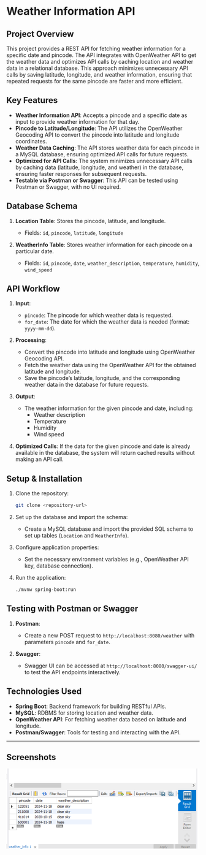 
# Weather Information API

## Project Overview

This project provides a REST API for fetching weather information for a specific date and pincode. The API integrates with OpenWeather API to get the weather data and optimizes API calls by caching location and weather data in a relational database. This approach minimizes unnecessary API calls by saving latitude, longitude, and weather information, ensuring that repeated requests for the same pincode are faster and more efficient.

## Key Features
- **Weather Information API**: Accepts a pincode and a specific date as input to provide weather information for that day.
- **Pincode to Latitude/Longitude**: The API utilizes the OpenWeather Geocoding API to convert the pincode into latitude and longitude coordinates.
- **Weather Data Caching**: The API stores weather data for each pincode in a MySQL database, ensuring optimized API calls for future requests.
- **Optimized for API Calls**: The system minimizes unnecessary API calls by caching data (latitude, longitude, and weather) in the database, ensuring faster responses for subsequent requests.
- **Testable via Postman or Swagger**: This API can be tested using Postman or Swagger, with no UI required.

## Database Schema
1. **Location Table**: Stores the pincode, latitude, and longitude.
   - Fields: `id`, `pincode`, `latitude`, `longitude`
   
2. **WeatherInfo Table**: Stores weather information for each pincode on a particular date.
   - Fields: `id`, `pincode`, `date`, `weather_description`, `temperature`, `humidity`, `wind_speed`

## API Workflow
1. **Input**:
   - `pincode`: The pincode for which weather data is requested.
   - `for_date`: The date for which the weather data is needed (format: `yyyy-mm-dd`).

2. **Processing**:
   - Convert the pincode into latitude and longitude using OpenWeather Geocoding API.
   - Fetch the weather data using the OpenWeather API for the obtained latitude and longitude.
   - Save the pincode’s latitude, longitude, and the corresponding weather data in the database for future requests.
   
3. **Output**:
   - The weather information for the given pincode and date, including:
     - Weather description
     - Temperature
     - Humidity
     - Wind speed

4. **Optimized Calls**: If the data for the given pincode and date is already available in the database, the system will return cached results without making an API call.

## Setup & Installation
1. Clone the repository:
   ```bash
   git clone <repository-url>
   ```

2. Set up the database and import the schema:
   - Create a MySQL database and import the provided SQL schema to set up tables (`Location` and `WeatherInfo`).

3. Configure application properties:
   - Set the necessary environment variables (e.g., OpenWeather API key, database connection).

4. Run the application:
   ```bash
   ./mvnw spring-boot:run
   ```

## Testing with Postman or Swagger
1. **Postman**:
   - Create a new POST request to `http://localhost:8080/weather` with parameters `pincode` and `for_date`.
   
2. **Swagger**:
   - Swagger UI can be accessed at `http://localhost:8080/swagger-ui/` to test the API endpoints interactively.

## Technologies Used
- **Spring Boot**: Backend framework for building RESTful APIs.
- **MySQL**: RDBMS for storing location and weather data.
- **OpenWeather API**: For fetching weather data based on latitude and longitude.
- **Postman/Swagger**: Tools for testing and interacting with the API.

---

## Screenshots
![Screenshot Description](/Project-images/MySQL%20Workbench%2018-11-2024%2023_47_08.png)
